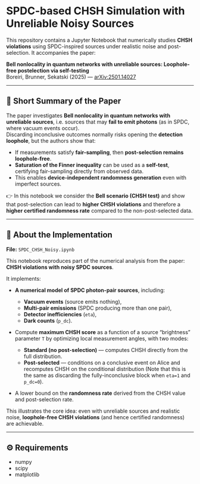 # SPDC-based CHSH Simulation with Unreliable Noisy Sources

This repository contains a Jupyter Notebook that numerically studies **CHSH violations** using SPDC-inspired sources under realistic noise and post-selection. It accompanies the paper:

**Bell nonlocality in quantum networks with unreliable sources: Loophole-free postelection via self-testing**  
Boreiri, Brunner, Sekatski (2025) — [arXiv:2501.14027](https://arxiv.org/abs/2501.14027)

---

## 📖 Short Summary of the Paper

The paper investigates **Bell nonlocality in quantum networks with unreliable sources**, i.e. sources that may **fail to emit photons** (as in SPDC, where vacuum events occur).  
Discarding inconclusive outcomes normally risks opening the **detection loophole**, but the authors show that:

- If measurements satisfy **fair-sampling**, then **post-selection remains loophole-free**.  
- **Saturation of the Finner inequality** can be used as a **self-test**, certifying fair-sampling directly from observed data.  
- This enables **device-independent randomness generation** even with imperfect sources.  

👉 In this notebook we consider the **Bell scenario (CHSH test)** and show that post-selection can lead to **higher CHSH violations** and therefore a **higher certified randomness rate** compared to the non-post-selected data.

---

## 🔬 About the Implementation

**File:** `SPDC_CHSH_Noisy.ipynb`

This notebook reproduces part of the numerical analysis from the paper: **CHSH violations with noisy SPDC sources**.  

It implements:

- **A numerical model of SPDC photon-pair sources**, including:
  - **Vacuum events** (source emits nothing),
  - **Multi-pair emissions** (SPDC producing more than one pair),
  - **Detector inefficiencies** (`eta`),
  - **Dark counts** (`p_dc`).
- Compute **maximum CHSH score** as a function of a source “brightness” parameter `T` by optimizing local measurement angles, with two modes:
  - **Standard (no post-selection)** — computes CHSH directly from the full distribution.
  - **Post-selected** — conditions on a conclusive event on Alice and recomputes CHSH on the conditional distribution (Note that this is the same as discarding the fully-inconclusive block when `eta=1` and `p_dc=0`).
 
- A lower bound on the **randomness rate** derived from the CHSH value and post-selection rate.


This illustrates the core idea: even with unreliable sources and realistic noise, **loophole-free CHSH violations** (and hence certified randomness) are achievable.

---

## ⚙️ Requirements

- numpy  
- scipy  
- matplotlib  
